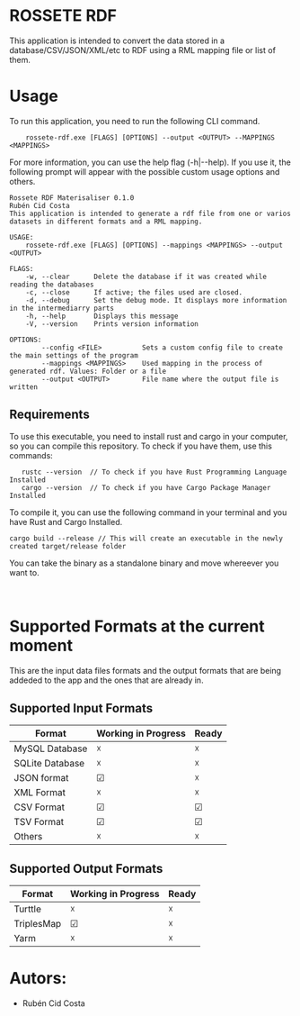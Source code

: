 # ROSSETE RDF

This application is intended to convert the data stored in a database/CSV/JSON/XML/etc to RDF using a RML mapping file or list of them.
<br>

# Usage

To run this application, you need to run the following CLI command.
```
    rossete-rdf.exe [FLAGS] [OPTIONS] --output <OUTPUT> --MAPPINGS <MAPPINGS>
```

For more information, you can use the help flag (-h|--help). If you use it,
the following prompt will appear with the possible custom usage options and others.
```
Rossete RDF Materisaliser 0.1.0
Rubén Cid Costa
This application is intended to generate a rdf file from one or varios datasets in different formats and a RML mapping.

USAGE:
    rossete-rdf.exe [FLAGS] [OPTIONS] --mappings <MAPPINGS> --output <OUTPUT>

FLAGS:
    -w, --clear      Delete the database if it was created while reading the databases
    -c, --close      If active; the files used are closed.
    -d, --debug      Set the debug mode. It displays more information in the intermediarry parts
    -h, --help       Displays this message
    -V, --version    Prints version information

OPTIONS:
        --config <FILE>          Sets a custom config file to create the main settings of the program
        --mappings <MAPPINGS>    Used mapping in the process of generated rdf. Values: Folder or a file
        --output <OUTPUT>        File name where the output file is written
```
## Requirements
To use this executable, you need to install rust and cargo in your computer, so you can compile this repository.
To check if you have them, use this commands:
```
   rustc --version  // To check if you have Rust Programming Language Installed
   cargo --version  // To check if you have Cargo Package Manager Installed
```

To compile it, you can use the following command in  your terminal and you have Rust and Cargo Installed. 

```
cargo build --release // This will create an executable in the newly created target/release folder
```
You can take the binary as a standalone binary and move whereever you want to.

<br>

# Supported Formats at the current moment
This are the input data files formats and the  output formats that are being addeded to the app and the ones
that are already in.

## Supported Input Formats

| Format           | Working in Progress  | Ready     |
|------------------|-----------|-----------|
| MySQL Database   |  &#x2613; |  &#x2613; |    
| SQLite Database  |  &#x2613; |  &#x2613; |    
| JSON format      |  &#x2611; |  &#x2613; |
| XML Format       |  &#x2613; |  &#x2613; |
| CSV Format       |  &#x2611; |  &#x2611; |
| TSV Format       |  &#x2611; |  &#x2611; |
| Others           |  &#x2613; |  &#x2613; |

## Supported Output Formats

| Format           | Working in Progress   | Ready     |
|------------------|-----------|-----------|
| Turttle          |  &#x2613; |  &#x2613; |    
| TriplesMap       |  &#x2611; |  &#x2613; |    
| Yarm             |  &#x2613; |  &#x2613; |

# Autors:

- Rubén Cid Costa
